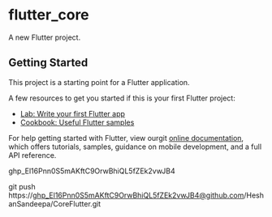 # flutter_core

A new Flutter project.

## Getting Started

This project is a starting point for a Flutter application.

A few resources to get you started if this is your first Flutter project:

- [Lab: Write your first Flutter app](https://flutter.dev/docs/get-started/codelab)
- [Cookbook: Useful Flutter samples](https://flutter.dev/docs/cookbook)

For help getting started with Flutter, view ourgit
[online documentation](https://flutter.dev/docs), which offers tutorials,
samples, guidance on mobile development, and a full API reference.


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

git push https://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@github.com/HeshanSandeepa/CoreFlutter.git